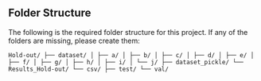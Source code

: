 ## Folder Structure

The following is the required folder structure for this project. If any of the folders are missing, please create them:

``` Hold-out/ ├── dataset/ │ ├── a/ │ ├── b/ │ ├── c/ │ ├── d/ │ ├── e/ │ ├── f/ │ ├── g/ │ ├── h/ │ ├── i/ │ └── j/ ├── dataset_pickle/ └── Results_Hold-out/ └── csv/ ├── test/ └── val/ ```
